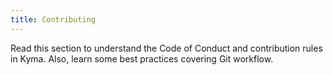 ```yaml
---
title: Contributing
---
```


Read this section to understand the Code of Conduct and contribution rules in Kyma. Also, learn some best practices covering Git workflow.
